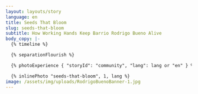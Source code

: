 ```yaml
---
layout: layouts/story
language: en
title: Seeds That Bloom
slug: seeds-that-bloom
subtitle: How Working Hands Keep Barrio Rodrigo Bueno Alive
body_copy: |-
  {% timeline %}

  {% separationFlourish %}

  {% photoExperience { "storyId": "community", "lang": lang or "en" } %}

  {% inlinePhoto "seeds-that-bloom", 1, lang %}
image: /assets/img/uploads/RodrigoBuenoBanner-1.jpg
---
```

